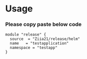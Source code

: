 # Usage

### Please copy paste below code 
```
module "release" {
  source  = "Ziia21/release/helm"
  name   = "testapplication"
  namespace = "testapp"
}
```
